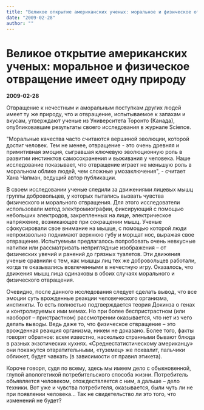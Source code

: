 ```yaml
---
title: "Великое открытие американских ученых: моральное и физическое отвращение имеет одну природу"
date: "2009-02-28"
author: ""
---
```


# Великое открытие американских ученых: моральное и физическое отвращение имеет одну природу

**2009-02-28** 

Отвращение к нечестным и аморальным поступкам других людей имеет ту же природу, что и отвращение, испытываемое к запахам и вкусам, утверждают ученые из Университета Торонто (Канада), опубликовавшие результаты своего исследования в журнале Science.

"Моральные качества часто считаются вершиной эволюции, которой достиг человек. Тем не менее, отвращение - это очень древняя и примитивная эмоция, сыгравшая ключевую эволюционную роль в развитии инстинктов самосохранения и выживания у человека. Наше исследование показывает, что отвращение играет не меньшую роль в моральном облике людей, чем сложные умозаключения", - считает Хана Чапман, ведущий автор публикации.

В своем исследовании ученые следили за движениями лицевых мышц группы добровольцев, у которых пытались вызвать чувства физического и морального отвращения. Для этого исследователи использовали метод электромиографии, фиксирующий с помощью небольших электродов, закрепленных на лице, электрическое напряжение, возникающее при сокращении мышц. Ученые сфокусировали свое внимание на мышце, с помощью которой люди непроизвольно поднимают верхнюю губу и морщат нос, выражая свое отвращение. Испытуемым предлагалось попробовать очень невкусные напитки или рассматривать неприглядные изображения – от физических увечий и ранений до грязных туалетов. Эти движения ученые сравнили с тем, как мышцы лиц тех же добровольцев работали, когда те оказывались вовлеченными в нечестную игру. Оказалось, что движения мышц лица одинаковы в обоих случаях морального и физического отвращения.

Очевидно, после данного исследования следует сделать вывод, что все эмоции суть врожденные реакции человеческого организма, инстинкты. То есть полностью подтверждается теория Докинза о генах и контролируемых ими мемах. Но при более беспристрастном (или наоборот – пристрастном) рассмотрении оказывается, что нет из чего делать выводы. Ведь даже то, что физическое отвращение – это врожденная реакция организма, никем не доказано. Более того, факты говорят обратное: всем известно, насколько странными бывают блюда в разных экзотических кухнях. «Среднестатистическому американцу» они покажутся отвратительными, «туземец» же похвалит, пальчики оближет, будет чавкать (в зависимости от правил этикета).

Короче говоря, судя по всему, здесь мы имеем дело с обыкновенной, глупой апологетикой потребительского способа жизни. Потребитель объявляется человеком, отождествляется с ним, а дальше – дело техники. Вот уже и чувства потребителя, оказывается, были чуть ли не при появлении человека... Так не свидетельство ли это того, что изменений не будет?